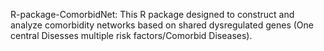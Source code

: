 R-package-ComorbidNet: This R package designed to construct and analyze comorbidity networks based on shared dysregulated genes (One central Disesses multiple risk factors/Comorbid Diseases).
